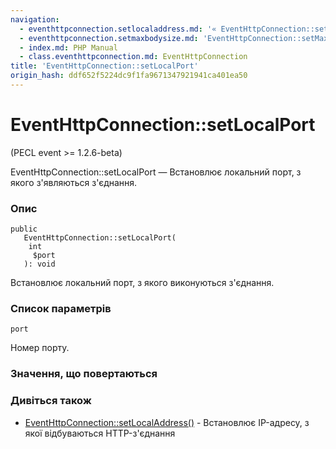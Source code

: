 ```yaml
---
navigation:
  - eventhttpconnection.setlocaladdress.md: '« EventHttpConnection::setLocalAddress'
  - eventhttpconnection.setmaxbodysize.md: 'EventHttpConnection::setMaxBodySize »'
  - index.md: PHP Manual
  - class.eventhttpconnection.md: EventHttpConnection
title: 'EventHttpConnection::setLocalPort'
origin_hash: ddf652f5224dc9f1fa9671347921941ca401ea50
---
```

# EventHttpConnection::setLocalPort

(PECL event >= 1.2.6-beta)

EventHttpConnection::setLocalPort — Встановлює локальний порт, з якого з'являються з'єднання.

### Опис

```methodsynopsis
public
   EventHttpConnection::setLocalPort(
    int
     $port
   ): void
```

Встановлює локальний порт, з якого виконуються з'єднання.

### Список параметрів

`port`

Номер порту.

### Значення, що повертаються

### Дивіться також

-   [EventHttpConnection::setLocalAddress()](eventhttpconnection.setlocaladdress.md) \- Встановлює IP-адресу, з якої відбуваються HTTP-з'єднання
